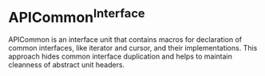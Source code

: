 # APICommon<sup>Interface</sup>

APICommon is an interface unit that contains macros for declaration of common interfaces, like iterator and cursor, and
their implementations. This approach hides common interface duplication and helps to maintain cleanness of abstract unit 
headers.
